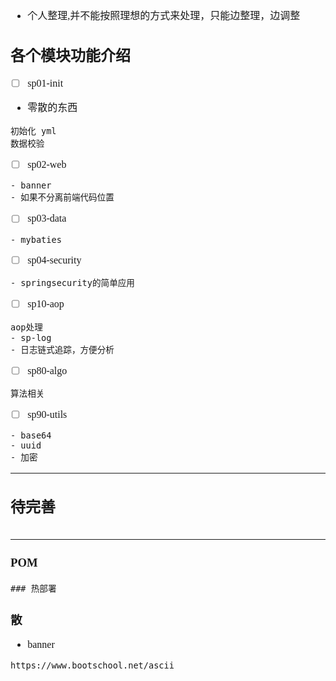 <font face="Simsun" size=3>

- 个人整理,并不能按照理想的方式来处理，只能边整理，边调整

## 各个模块功能介绍

- [ ] sp01-init
- 零散的东西
~~~
初始化 yml
数据校验
~~~

- [ ] sp02-web

~~~
- banner
- 如果不分离前端代码位置
~~~

- [ ] sp03-data

~~~
- mybaties
~~~


- [ ] sp04-security

~~~
- springsecurity的简单应用

~~~

- [ ] sp10-aop
~~~
aop处理
- sp-log
- 日志链式追踪，方便分析
~~~


- [ ] sp80-algo

~~~
算法相关
~~~


- [ ] sp90-utils

~~~
- base64
- uuid
- 加密
~~~


---

## 待完善




~~~

~~~





---

### POM
~~~
### 热部署
~~~

### 散

- banner
~~~
https://www.bootschool.net/ascii

~~~

</font>